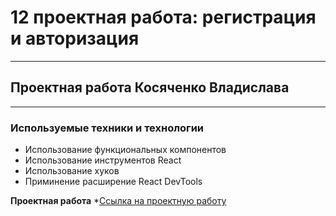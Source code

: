 # 12 проектная работа: регистрация и авторизация
------
## Проектная работа Косяченко Владислава
------
### **Используемые техники и технологии**
* Использование функциональных компонентов
* Использование инструментов React
* Использование хуков
* Приминение расширение React DevTools

**Проектная работа**
*[Ссылка на проектную работу](https://github.com/bismor/react-mesto-auth)